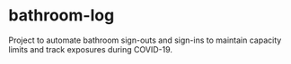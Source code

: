 # bathroom-log
Project to automate bathroom sign-outs and sign-ins to maintain capacity limits and track exposures during COVID-19.
